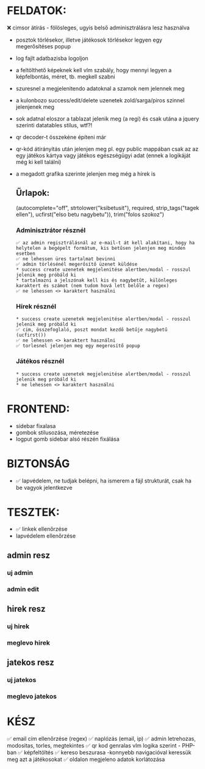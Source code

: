 # FELDATOK:

❌ cimsor átírás - fölösleges, ugyis belső adminisztrálásra lesz használva
* posztok törlésekor, illetve játékosok törlésekor legyen egy megerősítéses popup
* log fajlt adatbazisba logoljon
* a feltölthető képeknek kell vlm szabály, hogy mennyi legyen a képfelbontás, méret, tb. megkell szabni
* szuresnel a megjelenitendo adatoknal a szamok nem jelennek meg
* a kulonbozo success/edit/delete uzenetek zold/sarga/piros szinnel jelenjenek meg
* sok adatnal eloszor a tablazat jelenik meg (a regi) és csak utána a jquery szerinti datatables stilus, wtf?!
* qr decoder-t összekéne építeni már
* qr-kód átírányítás után jelenjen meg pl. egy public mappában csak az az egy játékos kártya vagy játékos egészségügyi adat (ennek a logikáját még ki kell találni)
* a megadott grafika szerinte jelenjen meg még a hírek is
  
    ## Űrlapok:
    (autocomplete="off", strtolower("ksibetusit"), required, strip_tags("tagek ellen"), ucfirst("elso betu nagybetu")), trim("folos szokoz")

    ### Adminisztrátor résznél
      ✅ az admin regisztrálásnál az e-mail-t át kell alakítani, hogy ha helytelen a begépelt formátum, kis betűsen jelenjen meg minden esetben
      ✅ ne lehessen üres tartalmat bevinni
      ✅ admin törlésénél megerősítő üzenet küldése
      * success create uzenetek megjelenitése alertben/modal - rosszul jelenik meg próbáld ki
      * tartalmazni a jelszónak kell kis és nagybetűt, különleges karaktert és számot (nem tudom hová lett belőle a regex)
      ✅ ne lehessen <> karaktert használni
    
    ### Hírek résznél
      * success create uzenetek megjelenitése alertben/modal - rosszul jelenik meg próbáld ki
      ✅ cim, összefoglaló, poszt mondat kezdő betűje nagybetű (ucfirst())
      ✅ ne lehessen <> karaktert használni
      ✅ torlesnel jelenjen meg egy megerosítő popup
  

     ### Játékos résznél
      * success create uzenetek megjelenitése alertben/modal - rosszul jelenik meg próbáld ki
      * ne lehessen <> karaktert használni

# FRONTEND:

* sidebar fixalasa
* gombok stilusozása, méretezése
* logput gomb sidebar alsó részén fixálása

# BIZTONSÁG

* ✅ lapvédelem, ne tudjak belépni, ha ismerem a fájl strukturát, csak ha be vagyok jelentkezve



# TESZTEK:

* ✅ linkek ellenőrzése
* lapvédelem ellenőrzése

## admin resz

  ### uj admin
  ### admin edit


## hirek resz

  ### uj hirek
  ### meglevo hirek


## jatekos resz

  ### uj jatekos
  ### meglevo jatekos

# KÉSZ 

✅ email cím ellenőrzése (regex)
✅ naplózás (email, ip)
✅ admin letrehozas, modositas, torles, megtekintes
✅ qr kod genralas vlm logika szerint - PHP-ban
✅ képfeltöltés
✅ kereso beszurasa -konnyebb navigacióval keressük meg azt a játékosokat
✅ oldalon megjeleno adatok korlátozása

